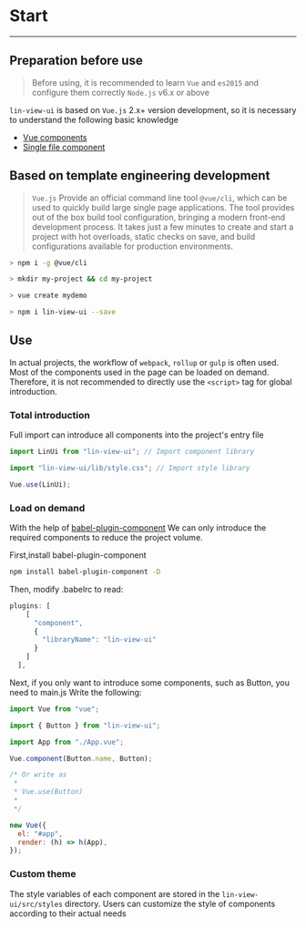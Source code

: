 # Start

---

## Preparation before use

> Before using, it is recommended to learn `Vue` and `es2015` and configure them correctly `Node.js` v6.x or above

`lin-view-ui` is based on `Vue.js` 2.x+ version development, so it is necessary to understand the following basic knowledge

- [Vue components](https://cn.vuejs.org/v2/guide/components.html)
- [Single file component](https://cn.vuejs.org/v2/guide/single-file-components.html)

## Based on template engineering development

> `Vue.js` Provide an official command line tool `@vue/cli`, which can be used to quickly build large single page applications. The tool provides out of the box build tool configuration, bringing a modern front-end development process. It takes just a few minutes to create and start a project with hot overloads, static checks on save, and build configurations available for production environments.

```bash
> npm i -g @vue/cli

> mkdir my-project && cd my-project

> vue create mydemo

> npm i lin-view-ui --save
```

## Use

In actual projects, the workflow of `webpack`, `rollup` or `gulp` is often used. Most of the components used in the page can be loaded on demand. Therefore, it is not recommended to directly use the `<script>` tag for global introduction.

### Total introduction

Full import can introduce all components into the project's entry file

```js
import LinUi from "lin-view-ui"; // Import component library

import "lin-view-ui/lib/style.css"; // Import style library

Vue.use(LinUi);
```

### Load on demand

With the help of [babel-plugin-component](https://github.com/ElementUI/babel-plugin-component) We can only introduce the required components to reduce the project volume.

First,install babel-plugin-component

```bash
npm install babel-plugin-component -D
```

Then, modify .babelrc to read:

```js
plugins: [
    [
      "component",
      {
        "libraryName": "lin-view-ui"
      }
    ]
  ],
```

Next, if you only want to introduce some components, such as Button, you need to main.js Write the following:

```javascript
import Vue from "vue";

import { Button } from "lin-view-ui";

import App from "./App.vue";

Vue.component(Button.name, Button);

/* Or write as
 *
 * Vue.use(Button)
 *
 */

new Vue({
  el: "#app",
  render: (h) => h(App),
});
```

### Custom theme

The style variables of each component are stored in the `lin-view-ui/src/styles` directory. Users can customize the style of components according to their actual needs
